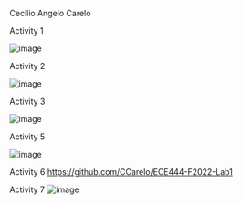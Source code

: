 Cecilio Angelo Carelo

Activity 1

![image](https://user-images.githubusercontent.com/48865140/191597405-3d425e87-5acf-4e03-be8d-c700161df1dd.png)

Activity 2

![image](https://user-images.githubusercontent.com/48865140/191597774-849fd15a-f834-4d13-8acb-613da878c597.png)

Activity 3

![image](https://user-images.githubusercontent.com/48865140/191598886-08feedc4-cf8b-45de-88a6-7c78c6864d71.png)


Activity 5

![image](https://user-images.githubusercontent.com/48865140/191617165-de3a132a-8136-4722-93c1-6386894f31ad.png)

Activity 6
https://github.com/CCarelo/ECE444-F2022-Lab1

Activity 7
![image](https://user-images.githubusercontent.com/48865140/191635055-8923497b-35a0-4548-bbb9-8f249c4ff273.png)
